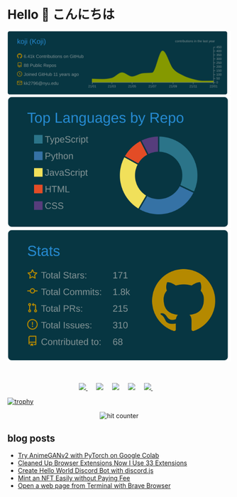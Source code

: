 # Hello  👋  こんにちは
 
<div align="center">

[![](https://raw.githubusercontent.com/koji/koji/master/profile-summary-card-output/solarized_dark/0-profile-details.svg)](https://github.com/vn7n24fzkq/github-profile-summary-cards)
[![](https://raw.githubusercontent.com/koji/koji/master/profile-summary-card-output/solarized_dark/1-repos-per-language.svg)](https://github.com/vn7n24fzkq/github-profile-summary-cards)
[![](https://raw.githubusercontent.com/koji/koji/master/profile-summary-card-output/solarized_dark/3-stats.svg)](https://github.com/vn7n24fzkq/github-profile-summary-cards)
<!-- <img src="https://github.com/koji/koji/blob/master/output.gif" alt="TouchDesigner" width="200"/> -->
</div>
<br/>

<p align="center">
  <a href="https://dev.to/kojikanao"><img src="https://img.shields.io/badge/DEV.TO-%230A0A0A.svg?&style=for-the-badge&logo=dev-dot-to&logoColor=white" />       </a>&nbsp;&nbsp;&nbsp;&nbsp;
<a href="https://twitter.com/koji_kanao"><img src="https://img.shields.io/badge/twitter-%231DA1F2.svg?&style=for-the-badge&logo=twitter&logoColor=white" /></a>&nbsp;&nbsp;&nbsp;&nbsp;
 <a href="https://www.linkedin.com/in/kojikanao/"><img src="https://img.shields.io/badge/linkedin-%230077B5.svg?&style=for-the-badge&logo=linkedin&logoColor=white" /></a>&nbsp;&nbsp;&nbsp;&nbsp;
  <a href="mailto:kojikanao503@gmail.com?subject=Came%20from%20Github"><img src="https://img.shields.io/badge/gmail-%23D14836.svg?&style=for-the-badge&logo=gmail&logoColor=white" /></a>&nbsp;&nbsp;&nbsp;&nbsp;
 <a href="https://koji-kanao.medium.com/"><img src="https://img.shields.io/badge/medium-%2304EA05.svg?&style=for-the-badge&logo=medium&logoColor=white" />       </a>&nbsp;&nbsp;&nbsp;&nbsp;
</p>

  
 
[![trophy](https://github-profile-trophy.vercel.app/?username=koji)](https://github.com/ryo-ma/github-profile-trophy) 
 
<div align="center">
<p></p>
<img src="https://profile-counter.glitch.me/koji/count.svg" alt="hit counter" align="center">
</div>

## blog posts
<!-- BLOG-POST-LIST:START -->
- [Try AnimeGANv2 with PyTorch on Google Colab](https://dev.to/kojikanao/try-animeganv2-with-pytorch-on-google-colab-4p59)
- [Cleaned Up Browser Extensions Now I Use 33 Extensions](https://dev.to/kojikanao/cleaned-up-browser-extensions-now-i-use-33-extensions-4abf)
- [Create Hello World Discord Bot with discord.js](https://dev.to/kojikanao/create-hello-world-discord-bot-with-discordjs-56dn)
- [Mint an NFT Easily without Paying Fee](https://dev.to/kojikanao/mint-an-nft-easily-without-paying-fee-4gd8)
- [Open a web page from Terminal with Brave Browser](https://dev.to/kojikanao/open-a-web-page-from-terminal-with-brave-browser-p2b)
<!-- BLOG-POST-LIST:END -->

<!--
**koji/koji** is a ✨ _special_ ✨ repository because its `README.md` (this file) appears on your GitHub profile.

Here are some ideas to get you started:

- 🔭 I’m currently working on ...
- 🌱 I’m currently learning deno/flutter/coreML
- 👯 I’m looking to collaborate on something fun
- 🤔 I’m looking for help with ...
- 💬 Ask me about ...
- 📫 How to reach me: ...
- 😄 Pronouns: ...
- ⚡ Fun fact: ...
-->

